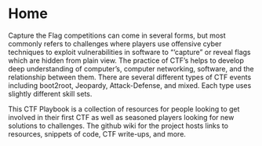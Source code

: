 # Home

Capture the Flag competitions can come in several forms, but most commonly refers to challenges where players use offensive cyber techniques to exploit vulnerabilities in software to “‘capture” or reveal flags which are hidden from plain view. The practice of CTF’s helps to develop deep understanding of computer’s, computer networking, software, and the relationship between them. There are several different types of CTF events including boot2root, Jeopardy, Attack-Defense, and mixed. Each type uses slightly different skill sets.

This CTF Playbook is a collection of resources for people looking to get involved in their first CTF as well as seasoned players looking for new solutions to challenges. The github wiki for the project hosts links to resources, snippets of code, CTF write-ups, and more.

